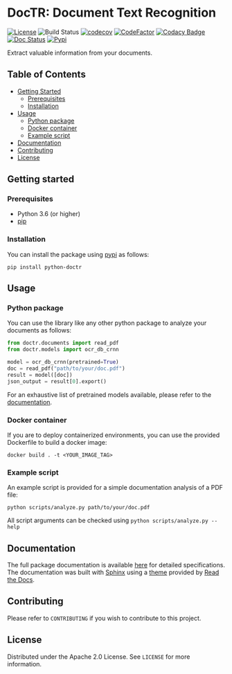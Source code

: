 
# DocTR: Document Text Recognition

[![License](https://img.shields.io/badge/License-Apache%202.0-blue.svg)](LICENSE) ![Build Status](https://github.com/mindee/doctr/workflows/python-package/badge.svg) [![codecov](https://codecov.io/gh/mindee/doctr/branch/main/graph/badge.svg?token=577MO567NM)](https://codecov.io/gh/mindee/doctr) [![CodeFactor](https://www.codefactor.io/repository/github/mindee/doctr/badge?s=bae07db86bb079ce9d6542315b8c6e70fa708a7e)](https://www.codefactor.io/repository/github/mindee/doctr) [![Codacy Badge](https://api.codacy.com/project/badge/Grade/340a76749b634586a498e1c0ab998f08)](https://app.codacy.com/gh/mindee/doctr?utm_source=github.com&utm_medium=referral&utm_content=mindee/doctr&utm_campaign=Badge_Grade) [![Doc Status](https://github.com/mindee/doctr/workflows/doc-status/badge.svg)](https://mindee.github.io/doctr) [![Pypi](https://img.shields.io/badge/pypi-v0.1.0-blue.svg)](https://pypi.org/project/python-doctr/) 

Extract valuable information from your documents.



## Table of Contents

* [Getting Started](#getting-started)
  * [Prerequisites](#prerequisites)
  * [Installation](#installation)
* [Usage](#usage)
  * [Python package](#python-package)
  * [Docker container](#docker-container)
  * [Example script](#example-script)
* [Documentation](#documentation)
* [Contributing](#contributing)
* [License](#license)



## Getting started

### Prerequisites

- Python 3.6 (or higher)
- [pip](https://pip.pypa.io/en/stable/)

### Installation

You can install the package using [pypi](https://pypi.org/project/python-doctr/) as follows:

```shell
pip install python-doctr
```



## Usage

### Python package

You can use the library like any other python package to analyze your documents as follows:

```python
from doctr.documents import read_pdf
from doctr.models import ocr_db_crnn

model = ocr_db_crnn(pretrained=True)
doc = read_pdf("path/to/your/doc.pdf")
result = model([doc])
json_output = result[0].export()
```

For an exhaustive list of pretrained models available, please refer to the [documentation](https://mindee.github.io/doctr/models.html).

### Docker container

If you are to deploy containerized environments, you can use the provided Dockerfile to build a docker image:

```shell
docker build . -t <YOUR_IMAGE_TAG>
```

### Example script

An example script is provided for a simple documentation analysis of a PDF file:

```shell
python scripts/analyze.py path/to/your/doc.pdf
```
All script arguments can be checked using `python scripts/analyze.py --help`


## Documentation

The full package documentation is available [here](https://mindee.github.io/doctr/) for detailed specifications. The documentation was built with [Sphinx](sphinx-doc.org) using a [theme](github.com/readthedocs/sphinx_rtd_theme) provided by [Read the Docs](readthedocs.org).



## Contributing

Please refer to `CONTRIBUTING` if you wish to contribute to this project.



## License

Distributed under the Apache 2.0 License. See `LICENSE` for more information.
